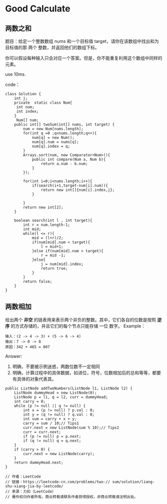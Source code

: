 # Good Calculate

## 两数之和
题目：给定一个整数数组 nums 和一个目标值 target，请你在该数组中找出和为目标值的那 两个 整数，并返回他们的数组下标。

你可以假设每种输入只会对应一个答案。但是，你不能重复利用这个数组中同样的元素。

use 10ms.

code：
```
class Solution {
    int j;
    private  static class Num{
     int num;
     int index;
    }   
     Num[] num;
    public int[] twoSum(int[] nums, int target) {
        num = new Num[nums.length];
        for(int q =0 ;q<nums.length;q++){
            num[q] = new Num();
            num[q].num = nums[q];
            num[q].index = q;
        }
        Arrays.sort(num, new Comparator<Num>(){
            public int compare(Num a, Num b){
                return a.num - b.num;
            }
        });
                    
        for(int i=0;i<nums.length;i++){
            if(search(i+1,target-num[i].num)){
                return new int[]{num[i].index,j};
            }
                
        }
        return new int[2];
    }
    
    boolean search(int l , int target){
        int r = num.length-1;
        int mid;
        while(l <= r){
            mid = (l+r)/2;
            if(num[mid].num < target){
                l = mid+1;
            }else if(num[mid].num > target){
                r = mid -1;
            }else{
                j = num[mid].index;
                return true;
            }
        }
        return false;
    }
}
```

## 两数相加
给出两个 **非空** 的链表用来表示两个非负的整数。其中，它们各自的位数是按照 **逆序** 的方式存储的，并且它们的每个节点只能存储 一位 数字。
Example：
```
输入：(2 -> 4 -> 3) + (5 -> 6 -> 4)
输出：7 -> 0 -> 8
原因：342 + 465 = 807
```

Answer:
1. 明确，不要被示例迷惑，两数位数不一定相同
2. 明确，计算过程中的具体数据，如进位，符号，位数相加后的总和等等，都要有具体的对象代表其。


```
public ListNode addTwoNumbers(ListNode l1, ListNode l2) {
    ListNode dummyHead = new ListNode(0);
    ListNode p = l1, q = l2, curr = dummyHead;
    int carry = 0;
    while (p != null || q != null) {
        int x = (p != null) ? p.val : 0;
        int y = (q != null) ? q.val : 0;
        int sum = carry + x + y;
        carry = sum / 10;// Tips1
        curr.next = new ListNode(sum % 10);// Tips2
        curr = curr.next;
        if (p != null) p = p.next;
        if (q != null) q = q.next;
    }
    if (carry > 0) {
        curr.next = new ListNode(carry);
    }
    return dummyHead.next;
}

// 作者：LeetCode
// 链接：https://leetcode-cn.com/problems/two-// sum/solution/liang-shu-xiang-jia-by-leetcode/
// 来源：力扣（LeetCode）
// 著作权归作者所有。商业转载请联系作者获得授权，非商业转载请注明出处。
```
